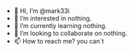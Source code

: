 - 👋 Hi, I’m @mark33i
- 👀 I’m interested in nothing.
- 🌱 I’m currently learning nothing.
- 💞️ I’m looking to collaborate on nothing.
- 📫 How to reach me? you can´t

<!---
mark33i/mark33i is a ✨ special ✨ repository because its `README.md` (this file) appears on your GitHub profile.
You can click the Preview link to take a look at your changes.
--->
